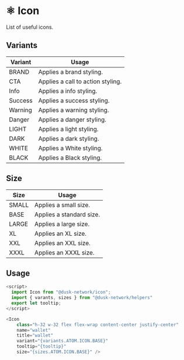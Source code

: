 # ⚛️ Icon

List of useful icons.

## Variants

| Variant   | Usage                             |
| --------- | --------------------------------- |
| BRAND     | Applies a brand styling.          |
| CTA       | Applies a call to action styling. |
| Info      | Applies a info styling.           |
| Success   | Applies a success styling.        |
| Warning   | Applies a warning styling.        |
| Danger    | Applies a danger styling.         |
| LIGHT     | Applies a light styling.          |
| DARK      | Applies a dark styling.           |
| WHITE     | Applies a White styling.          |
| BLACK     | Applies a Black styling.          |

## Size

| Size  | Usage                    |
| ----- | -------------------------|
| SMALL | Applies a small size.    |
| BASE  | Applies a standard size. |
| LARGE | Applies a large size.    |
| XL    | Applies an XL size.      |
| XXL   | Applies an XXL size.     |
| XXXL  | Applies an XXXL size.    |

## Usage

```js
<script>
  import Icon from "@dusk-network/icon";
  import { varants, sizes } from "@dusk-network/helpers"
  export let tooltip;
</script>

<Icon
    class="h-32 w-32 flex flex-wrap content-center justify-center"
    name="wallet"
    title="wallet"
    variant="{variants.ATOM.ICON.BASE}"
    tooltip="{tooltip}"
    size="{sizes.ATOM.ICON.BASE}" />
```